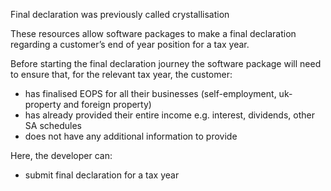 Final declaration was previously called crystallisation

These resources allow software packages to make a final declaration regarding a customer’s end of year position for a tax year.

Before starting the final declaration journey the software package will need to ensure that, for the relevant tax year, the customer:

- has finalised EOPS for all their businesses (self-employment, uk-property and foreign property)
- has already provided their entire income e.g. interest, dividends, other SA schedules
- does not have any additional information to provide

Here, the developer can:

- submit final declaration for a tax year